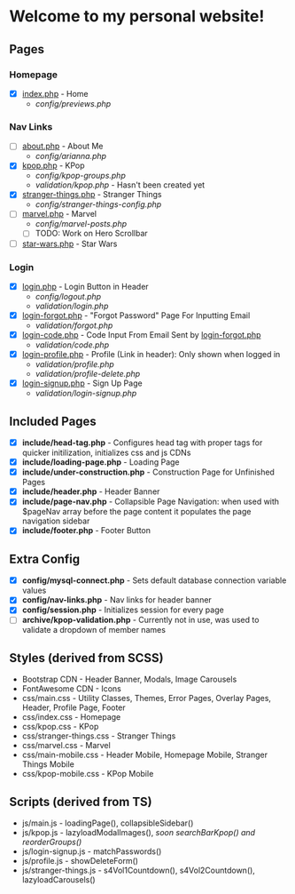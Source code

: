 # Welcome to my personal website!

## Pages

### Homepage
* [x] [index.php](ririspalace.com/index.php) - Home
	* *config/previews.php*

### Nav Links
* [ ] [about.php](ririspalace.com/about.php) - About Me
	* *config/arianna.php*
* [x] [kpop.php](ririspalace.com/kpop.php) - KPop
	* *config/kpop-groups.php*
	* *validation/kpop.php* - Hasn't been created yet
* [x] [stranger-things.php](ririspalace.com/stranger-things.php) - Stranger Things
	* *config/stranger-things-config.php*
* [ ] [marvel.php](ririspalace.com/marvel.php) - Marvel
	* *config/marvel-posts.php*
	* [ ] TODO: Work on Hero Scrollbar
* [ ] [star-wars.php](ririspalace.com/star-wars.php) - Star Wars

### Login
* [x] [login.php](ririspalace.com/login.php) - Login Button in Header
	* *config/logout.php*
	* *validation/login.php*
* [x] [login-forgot.php](ririspalace.com/login-forgot.php) - "Forgot Password" Page For Inputting Email
	* *validation/forgot.php*
* [x] [login-code.php](ririspalace.com/login-code.php) - Code Input From Email Sent by [login-forgot.php](ririspalace.com/login-forgot.php)
	* *validation/code.php*
* [x] [login-profile.php](ririspalace.com/login-profile.php) - Profile (Link in header): Only shown when logged in
	* *validation/profile.php*
	* *validation/profile-delete.php*
* [x] [login-signup.php](ririspalace.com/login-signup.php) - Sign Up Page
	* *validation/login-signup.php*

## Included Pages
* [x] **include/head-tag.php** - Configures head tag with proper tags for quicker initilization, initializes css and js CDNs
* [x] **include/loading-page.php** - Loading Page
* [x] **include/under-construction.php** - Construction Page for Unfinished Pages
* [x] **include/header.php** - Header Banner
* [x] **include/page-nav.php** - Collapsible Page Navigation: when used with $pageNav array before the page content it populates the page navigation sidebar
* [x] **include/footer.php** - Footer Button

## Extra Config
* [x] **config/mysql-connect.php** - Sets default database connection variable values
* [x] **config/nav-links.php** - Nav links for header banner
* [x] **config/session.php** - Initializes session for every page
* [ ] **archive/kpop-validation.php** - Currently not in use, was used to validate a dropdown of member names

## Styles (derived from SCSS)

* Bootstrap CDN - Header Banner, Modals, Image Carousels
* FontAwesome CDN - Icons
* css/main.css - Utility Classes, Themes, Error Pages, Overlay Pages, Header, Profile Page, Footer
* css/index.css - Homepage
* css/kpop.css - KPop
* css/stranger-things.css - Stranger Things
* css/marvel.css - Marvel
* css/main-mobile.css - Header Mobile, Homepage Mobile, Stranger Things Mobile
* css/kpop-mobile.css - KPop Mobile

## Scripts (derived from TS)

* js/main.js - loadingPage(), collapsibleSidebar()
* js/kpop.js - lazyloadModalImages(), *soon searchBarKpop() and reorderGroups()*
* js/login-signup.js - matchPasswords()
* js/profile.js - showDeleteForm()
* js/stranger-things.js - s4Vol1Countdown(), s4Vol2Countdown(), lazyloadCarousels()
